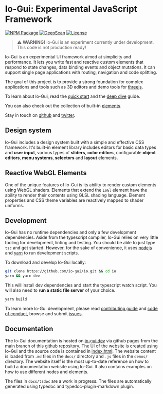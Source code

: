 
# Io-Gui: Experimental JavaScript Framework

[![NPM Package][npm]][npm-url]
[![DeepScan][deepscan]][deepscan-url]
[![License][license]][license-url]

> ⚠️ **WARNING!** Io-Gui is an experiment currently under development. This code is not production ready!

Io-Gui is an experimental UI framework aimed at simplicity and performance. It lets you write fast and reactive custom elements that respond to state changes, data binding events and object mutations. It can support single page applications with routing, navigation and code splitting.

The goal of this project is to provide a strong foundation for complex applications and tools such as 3D editors and demo tools for [threejs].

To learn about Io-Gui, read the [quick start] and the [deep dive] guide.

You can also check out the collection of built-in [elements].

Stay in touch on [github] and [twitter].

## Design system

Io-Gui includes a design system built with a simple and effective CSS framework. It's built-in element library includes editors for basic data types and **user input**, various types of **sliders**, **color editors**, configurable **object editors**, **menu systems**, **selectors** and **layout** elements.

## Reactive WebGL Elements

One of the unique features of Io-Gui is its ability to render custom elements using WebGL shaders. Elements that extend the `IoGl` element have the ability to render their contents using GLSL shading language. Element properties and CSS theme variables are reactively mapped to shader uniforms.  

## Development

Io-Gui has no runtime dependencies and only a few development dependencies. Aside from the typescript compiler, Io-Gui relies on very little tooling for development, linting and testing. You should be able to just type `tsc` and get started. However, for the sake of convenience, it uses [nodejs] and [yarn] to run development scripts.

To download and develop Io-Gui locally:

```bash
git clone https://github.com/io-gui/io.git && cd io
yarn && yarn dev
```

This will install dev dependencies and start the typescript watch script. You will also need to **run a static file server** of your choice.

```bash
yarn build
```

To learn more Io-Gui development, please read [contributing guide](https://github.com/io-gui/io/blob/main/.github/CONTRIBUTING.md) and [code of conduct](https://github.com/io-gui/io/blob/main/.github/CODE_OF_CONDUCT.md), browse and submit [issues](https://github.com/io-gui/io/issues).

## Documentation

The Io-Gui documentation is hosted on [io-gui.dev] via github pages from the main branch of this [github] repository. The UI of the website is created using Io-Gui and the source code is contained in [index.html]. The website content is loaded from `.md` files in the `docs/` directory and `.js` files in the `demos/` directory. The website itself is the most up-to-date reference on how to build a documentation website using Io-Gui. It also contains examples on how to use different nodes and elements.

The files in `docs/tsdoc` are a work in progress. The files are automatically generated using typedoc and typedoc-plugin-markdown plugin.

[npm]: https://img.shields.io/npm/v/io-gui
[npm-url]: https://www.npmjs.com/package/io-gui
[deepscan]: https://deepscan.io/api/teams/18863/projects/22152/branches/651706/badge/grade.svg
[deepscan-url]: https://deepscan.io/dashboard#view=project&tid=18863&pid=22152&bid=651706
[license]: https://img.shields.io/github/license/io-gui/io
[license-url]: https://github.com/io-gui/io/blob/main/LICENSE

[github]: https://github.com/io-gui/io/
[twitter]: https://x.com/akirodic
[threejs]: https://threejs.org
[nodejs]: https://nodejs.org
[yarn]: https://yarnpkg.com


[io-gui.dev]: https://iogui.dev/io/
[index.html]: https://github.com/io-gui/io/blob/main/index.html#L125
[quick start]: https://iogui.dev/io/#path=Docs,Quick%20Start
[deep dive]: https://iogui.dev/io/#path=Docs,Deep%20Dive
[elements]: https://iogui.dev/io/#path=Demos,Elements